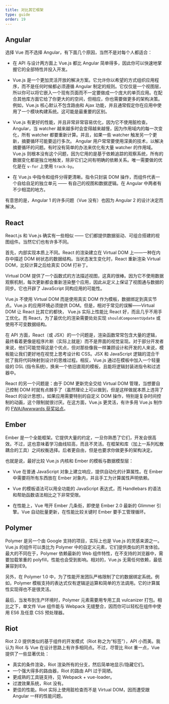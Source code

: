 ```yaml
---
title: 对比其它框架
type: guide
order: 19
---
```


## Angular

选择 Vue 而不选择 Angular，有下面几个原因，当然不是对每个人都适合：

- 在 API 与设计两方面上 Vue.js 都比 Angular 简单得多，因此你可以快速地掌握它的全部特性并投入开发。

- Vue.js 是一个更加灵活开放的解决方案。它允许你以希望的方式组织应用程序，而不是任何时候都必须遵循 Angular 制定的规则。它仅仅是一个视图层，所以你可以将它嵌入一个现有页面而不一定要做成一个庞大的单页应用。在配合其他库方面它给了你更大的的空间，但相应，你也需要做更多的架构决策。例如，Vue.js 核心默认不包含路由和 Ajax 功能，并且通常假定你在应用中使用了一个模块构建系统。这可能是最重要的区别。

- Vue.js 有更好的性能，并且非常非常容易优化，因为它不使用脏检查。Angular，当 watcher 越来越多时会变得越来越慢，因为作用域内的每一次变化，所有 watcher 都要重新计算。并且，如果一些 watcher 触发另一个更新，摘要循环可能要运行多次。 Angular 用户常常要使用深奥的技术，以解决摘要循环的问题。有时没有简单的办法来优化有大量 watcher 的作用域。Vue.js 则根本没有这个问题，因为它用的是基于依赖追踪的观察系统，所有的数据变化都是独立地触发，除非它们之间有明确的依赖关系。唯一需要做的优化是在 `v-for` 上使用 `track-by`。

- 在 Vue.js 中指令和组件分得更清晰。指令只封装 DOM 操作，而组件代表一个自给自足的独立单元 —— 有自己的视图和数据逻辑。在 Angular 中两者有不少相混的地方。

有意思的是，Angular 1 的许多问题（Vue 没有）也因为 Angular 2 的设计决定而解决。

## React

React.js 和 Vue.js 确实有一些相似 —— 它们都提供数据驱动、可组合搭建的视图组件。当然它们也有许多不同。

首先，内部实现本质上不同。React 的渲染建立在 Virtual DOM 上——一种在内存中描述 DOM 树状态的数据结构。当状态发生变化时，React 重新渲染 Virtual DOM，比较计算之后给真实 DOM 打补丁。

Virtual DOM 提供了一个函数式的方法描述视图，这真的很棒。因为它不使用数据观察机制，每次更新都会重新渲染整个应用，因此从定义上保证了视图通与数据的同步。它也开辟了 JavaScript 同构应用的可能性。

Vue.js 不使用 Virtual DOM 而是使用真实 DOM 作为模板，数据绑定到真实节点。Vue.js 的应用环境必须提供 DOM。但是，相对于常见的误解——Virtual DOM 让 React 比其它的都快， Vue.js 实际上性能比 React 好，而且几乎不用手工优化。而 React，为了最优化的渲染需要处处实现 `shouldComponentUpdate` 或使用不可变数据结构。

在 API 方面，React（或 JSX）的一个问题是，渲染函数常常包含大量的逻辑，最终看着更像是程序片断（实际上就是）而不是界面的视觉呈现。对于部分开发者来说，他们可能觉得这是个优点，但对那些像我一样兼顾设计和开发的人来说，模板能让我们更好地在视觉上思考设计和 CSS。JSX 和 JavaScript 逻辑的混合干扰了我将代码映射到设计的思维过程。相反，Vue.js 通过在模板中加入一个轻量级的 DSL (指令系统)，换来一个依旧直观的模板，且能将逻辑封装进指令和过滤器中。

React 的另一个问题是：由于 DOM 更新完全交给 Virtual DOM 管理，当想要自己控制 DOM 时就有点棘手了（虽然理论上可以做到，但是这样做就本质上违背了 React 的设计思想）。如果应用需要特别的自定义 DOM 操作，特别是复杂时间控制的动画，这个限制就很讨厌。在这方面，Vue.js 更灵活，有许多用 Vue.js 制作的 [FWA/Awwwards 获奖站点](https://github.com/vuejs/vue/wiki/Projects-Using-Vue.js#interactive-experiences)。

## Ember

Ember 是一个全能框架。它提供大量的约定，一旦你熟悉了它们，开发会很高效。不过，这也意味着学习曲线较高，而且不灵活。在框架和库（加上一系列松散耦合的工具）之间权衡选择。后者更自由，但是也要求你做更多的架构决定。

也就是说，最好比较 Vue.js 内核和 Ember 的模板与数据模型层：

- Vue 在普通 JavaScript 对象上建立响应，提供自动化的计算属性。在 Ember 中需要将所有东西放在 Ember 对象内，并且手工为计算属性声明依赖。

- Vue 的模板语法可以用全功能的 JavaScript 表达式，而 Handlebars 的语法和帮助函数语法相比之下非常受限。

- 在性能上，Vue 甩开 Ember 几条街，即使是 Ember 2.0 最新的 Glimmer 引擎。Vue 自动批量更新，在性能比较关键时 Ember 要手工管理循环。

## Polymer

Polymer 是另一个由 Google 支持的项目，实际上也是 Vue.js 的灵感来源之一。Vue.js 的组件可以类比为 Polymer 中的自定义元素，它们提供类似的开发体验。最大的不同在于，Polymer 依赖最新的 Web 组件特性，在不支持的浏览器中，需要加载笨重的 polyfill，性能也会受到影响。相对的，Vue.js 无需任何依赖，最低兼容到IE9。

另外，在 Polymer 1.0 中，为了性能开发团队严格限制了它的数据绑定系统。例如，Polymer 模板支持的表达式仅有逻辑逆运算和简单的方法调用。它的计算属性实现得也不是很灵活。

最后，当发布到生产环境时，Polymer 元素需要用专用工具 vulcanizer 打包。相比之下，单文件 Vue 组件能与 Webpack 无缝整合，因而你可以轻松在组件中使用 ES6 及任意 CSS 预处理器。

## Riot

Riot 2.0 提供类似的基于组件的开发模式（Riot 称之为“标签”），API 小而美。我认为 Riot 与 Vue 在设计思路上有许多相同点。不过，尽管比 Riot 重一点，Vue 提供了一些显著优处：

- 真实的条件渲染，Riot 渲染所有的分支，然后简单地显示/隐藏它们。
- 一个强大得多的路由器，Riot 的路由 API 过于简陋。
- 更成熟的工具链支持，见 Webpack + vue-loader。
- 过渡效果系统，Riot 没有。
- 更佳的性能。Riot 实际上使用脏检查而不是 Virtual DOM，因而遭受跟 Angular 一样的性能问题。
